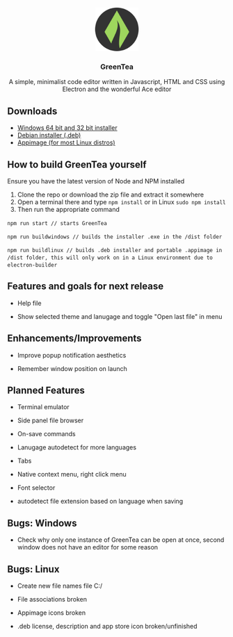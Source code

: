 
<p align="center">
    <img src="icon.png" alt="GreenTea logo" width="100" height="100">
</p>

<h3 align="center">GreenTea</h3>

<p align="center">
  A simple, minimalist code editor written in Javascript, HTML and CSS using Electron and the wonderful Ace editor
  <br>
</p>

## Downloads

- [Windows 64 bit and 32 bit installer](http://www.mediafire.com/file/5e0712erxbpsmpo/GreenTea_Setup_1.0.0.exe/file)
- [Debian installer (.deb)](http://www.mediafire.com/file/az0l2pnc2d1lnvu/GreenTea_1.0.0_amd64.deb/file)
- [Appimage (for most Linux distros)](http://www.mediafire.com/file/uqxva1t9xfht6d8/GreenTea-1.0.0.AppImage/file)

## How to build GreenTea yourself

Ensure you have the latest version of Node and NPM installed
1. Clone the repo or download the zip file and extract it somewhere
2. Open a terminal there and type ```npm install``` or in Linux ```sudo npm install ```
3. Then run the appropriate command


```npm run start // starts GreenTea```


```npm run buildwindows // builds the installer .exe in the /dist folder```



```npm run buildlinux // builds .deb installer and portable .appimage in /dist folder, this will only work on in a Linux environment due to electron-builder```
  

## Features and goals for next release

- Help file

- Show selected theme and lanugage and toggle "Open last file" in menu

## Enhancements/Improvements

- Improve popup notification aesthetics

- Remember window position on launch

## Planned Features

- Terminal emulator

- Side panel file browser

- On-save commands

- Lanugage autodetect for more languages

- Tabs

- Native context menu, right click menu

- Font selector

- autodetect file extension based on language when saving

## Bugs: Windows

- Check why only one instance of GreenTea can be open at once, second window does not have an editor for some reason

## Bugs: Linux

- Create new file names file C:/

- File associations broken

- Appimage icons broken

- .deb license, description and app store icon broken/unfinished
